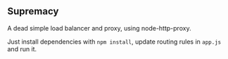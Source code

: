 ## Supremacy

A dead simple load balancer and proxy, using node-http-proxy.

Just install dependencies with ```npm install```, update routing rules in ```app.js``` and run it.
